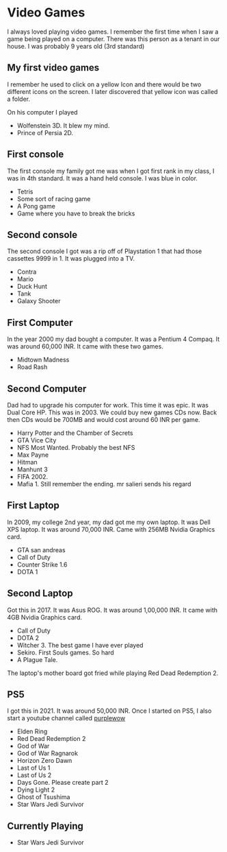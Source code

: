 # Video Games

I always loved playing video games. I remember the first time when I saw a game being played on a computer. There was this person as a tenant in our house. I was probably 9 years old (3rd standard)

## My first video games
I remember he used to click on a yellow Icon and there would be two different icons on the screen. I later discovered that yellow icon was called a folder.

On his computer I played 
- Wolfenstein 3D. It blew my mind. 
- Prince of Persia 2D.

## First console

The first console my family got me was when I got first rank in my class, I was in 4th standard. It was a hand held console. I was blue in color.

- Tetris
- Some sort of racing game
- A Pong game
- Game where you have to break the bricks

## Second console

The second console I got was a rip off of Playstation 1 that had those cassettes 9999 in 1. It was plugged into a TV.

- Contra
- Mario
- Duck Hunt
- Tank
- Galaxy Shooter

## First Computer
In the year 2000 my dad bought a computer. It was a Pentium 4 Compaq. It was around 60,000 INR. It came with these two games.
- Midtown Madness
- Road Rash

## Second Computer

Dad had to upgrade his computer for work. This time it was epic. It was Dual Core HP. This was in 2003. We could buy new games CDs now. Back then CDs would be 700MB and would cost around 60 INR per game. 

- Harry Potter and the Chamber of Secrets
- GTA Vice City
- NFS Most Wanted. Probably the best NFS
- Max Payne
- Hitman
- Manhunt 3
- FIFA 2002. 
- Mafia 1. Still remember the ending. mr salieri sends his regard

## First Laptop

In 2009, my college 2nd year, my dad got me my own laptop. It was Dell XPS laptop. It was around 70,000 INR. Came with 256MB Nvidia Graphics card. 

- GTA san andreas
- Call of Duty
- Counter Strike 1.6
- DOTA 1

## Second Laptop

Got this in 2017. It was Asus ROG. It was around 1,00,000 INR. It came with 4GB Nvidia Graphics card.

- Call of Duty
- DOTA 2
- Witcher 3. The best game I have ever played
- Sekiro. First Souls games. So hard
- A Plague Tale.

The laptop's mother board got fried while playing Red Dead Redemption 2.

## PS5

I got this in 2021. It was around 50,000 INR. Once I started on PS5, I also start a youtube channel called [purplewow](https://www.youtube.com/channel/UCYTrhzX3Wdywn4FkX3Im6kg)

- Elden Ring
- Red Dead Redemption 2
- God of War
- God of War Ragnarok
- Horizon Zero Dawn
- Last of Us 1
- Last of Us 2
- Days Gone. Please create part 2
- Dying Light 2
- Ghost of Tsushima
- Star Wars Jedi Survivor

## Currently Playing

- Star Wars Jedi Survivor